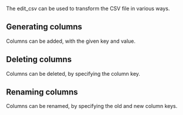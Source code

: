 The edit_csv can be used to transform the CSV file in various ways.

## Generating columns

Columns can be added, with the given key and value.

## Deleting columns

Columns can be deleted, by specifying the column key.

## Renaming columns

Columns can be renamed, by specifying the old and new column keys.
